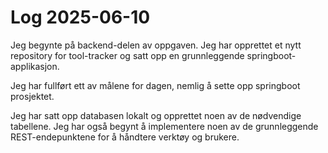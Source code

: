 # Log 2025-06-10

Jeg begynte på backend-delen av oppgaven. Jeg har opprettet et nytt repository for tool-tracker og satt opp en grunnleggende springboot-applikasjon.

Jeg har fullført ett av målene for dagen, nemlig å sette opp springboot prosjektet.

Jeg har satt opp databasen lokalt og opprettet noen av de nødvendige tabellene. Jeg har også begynt å implementere noen av de grunnleggende REST-endepunktene for å håndtere verktøy og brukere.
